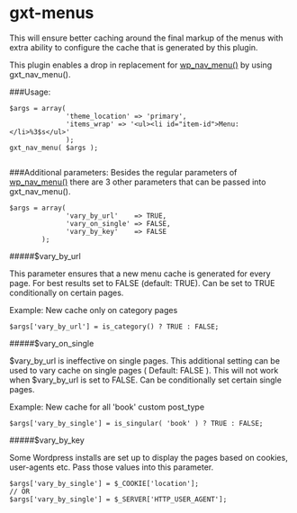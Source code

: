 gxt-menus
=========

This will ensure better caching around the final markup of the menus with extra ability to configure the cache that is generated by this plugin.

This plugin enables a drop in replacement for [wp_nav_menu()](http://codex.wordpress.org/Function_Reference/wp_nav_menu) by using gxt_nav_menu(). 



###Usage:
```
$args = array( 
              'theme_location' => 'primary', 
              'items_wrap' => '<ul><li id="item-id">Menu: </li>%3$s</ul>'
              );
gxt_nav_menu( $args );
              
```

###Additional parameters:
Besides the regular parameters of [wp_nav_menu()](http://codex.wordpress.org/Function_Reference/wp_nav_menu) there are 3 other parameters that can be passed into gxt_nav_menu().

```
$args = array(
              'vary_by_url'    => TRUE,
              'vary_on_single' => FALSE,
              'vary_by_key'    => FALSE
        );

```

#####$vary_by_url

This parameter ensures that a new menu cache is generated for every page. For best results set to FALSE (default: TRUE).
Can be set to TRUE conditionally on certain pages.

Example: New cache only on category pages
```
$args['vary_by_url'] = is_category() ? TRUE : FALSE;
```

#####$vary_on_single

$vary_by_url is ineffective on single pages. This additional setting can be used to vary cache on single pages ( Default: FALSE ). This will not work when $vary_by_url is set to FALSE. Can be conditionally set certain single pages.

Example: New cache for all 'book' custom post_type
```
$args['vary_by_single'] = is_singular( 'book' ) ? TRUE : FALSE;
```

#####$vary_by_key

Some Wordpress installs are set up to display the pages based on cookies, user-agents etc. Pass those values into this parameter.

```
$args['vary_by_single'] = $_COOKIE['location'];
// OR
$args['vary_by_single'] = $_SERVER['HTTP_USER_AGENT'];
```





